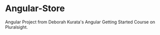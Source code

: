 # Angular-Store
Angular Project from Deborah Kurata's Angular Getting Started Course on Pluralsight.
